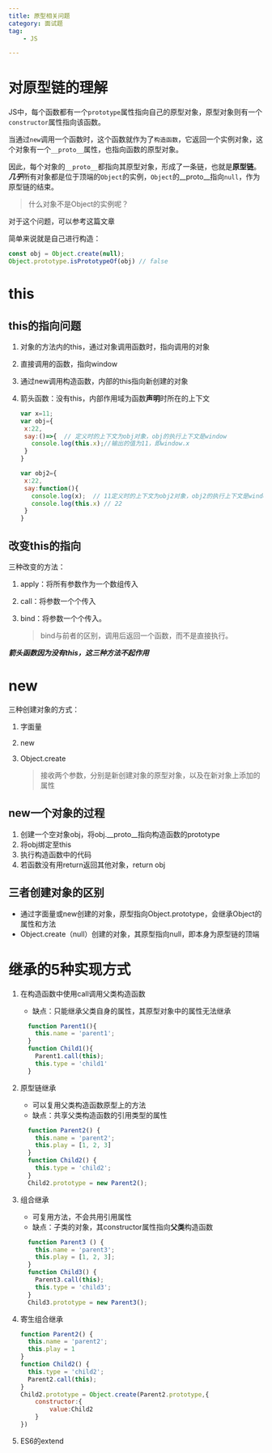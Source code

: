 ```yaml
---
title: 原型相关问题
category: 面试题
tag:
    - JS

---
```


# 对原型链的理解

JS中，每个函数都有一个`prototype`属性指向自己的原型对象，原型对象则有一个`constructor`属性指向该函数。



当通过`new`调用一个函数时，这个函数就作为了`构造函数`，它返回一个实例对象，这个对象有一个`__proto__`属性，也指向函数的原型对象。



因此，每个对象的`__proto__`都指向其原型对象，形成了一条链，也就是**原型链**。***几乎***所有对象都是位于顶端的`Object`的实例，`Object`的__proto__指向`null`，作为原型链的结束。



> 什么对象不是Object的实例呢？

对于这个问题，可以参考这篇文章

[ What object is not an instance of Object ]: https://2ality.com/2012/08/instanceof-object.html

简单来说就是自己进行构造：

```js
const obj = Object.create(null);
Object.prototype.isPrototypeOf(obj) // false
```





# this

## this的指向问题

1. 对象的方法内的this，通过对象调用函数时，指向调用的对象

2. 直接调用的函数，指向window

3. 通过new调用构造函数，内部的this指向新创建的对象

4. 箭头函数：没有this，内部作用域为函数**声明**时所在的上下文

    ```javascript
    var x=11;
    var obj={
     x:22,
     say:()=>{	// 定义时的上下文为obj对象，obj的执行上下文是window
       console.log(this.x);//输出的值为11，即window.x
     }
    }
    
    var obj2={
     x:22,
     say:function(){	
       console.log(x);	// 11定义时的上下文为obj2对象，obj2的执行上下文是window
       console.log(this.x) // 22
     }
    }
    ```



## 改变this的指向

三种改变的方法：

1. apply：将所有参数作为一个数组传入

2. call：将参数一个个传入

3. bind：将参数一个个传入。

    > bind与前者的区别，调用后返回一个函数，而不是直接执行。



***箭头函数因为没有this，这三种方法不起作用***



# new

三种创建对象的方式：

1. 字面量

2. new

3. Object.create

    > 接收两个参数，分别是新创建对象的原型对象，以及在新对象上添加的属性



## new一个对象的过程

1. 创建一个空对象obj，将obj.\_\_proto\_\_指向构造函数的prototype
2. 将obj绑定至this
3. 执行构造函数中的代码
4. 若函数没有用return返回其他对象，return obj



## 三者创建对象的区别

- 通过字面量或new创建的对象，原型指向Object.prototype，会继承Object的属性和方法
- Object.create（null）创建的对象，其原型指向null，即本身为原型链的顶端



# 继承的5种实现方式

1. 在构造函数中使用call调用父类构造函数

    - 缺点：只能继承父类自身的属性，其原型对象中的属性无法继承

    ```javascript
      function Parent1(){
        this.name = 'parent1';
      }
      function Child1(){
        Parent1.call(this);
        this.type = 'child1'
      }
    ```

2. 原型链继承

    -  可以复用父类构造函数原型上的方法
    -  缺点：共享父类构造函数的引用类型的属性

    ```javascript
      function Parent2() {
        this.name = 'parent2';
        this.play = [1, 2, 3]
      }
      function Child2() {
        this.type = 'child2';
      }
      Child2.prototype = new Parent2();
    ```

3. 组合继承

    - 可复用方法，不会共用引用属性
    - 缺点：子类的对象，其constructor属性指向**父类**构造函数

    ```javascript
      function Parent3 () {
        this.name = 'parent3';
        this.play = [1, 2, 3];
      }
      function Child3() {
        Parent3.call(this);
        this.type = 'child3';
      }
      Child3.prototype = new Parent3();
    ```

4. 寄生组合继承

    ```javascript
    function Parent2() {
      this.name = 'parent2';
      this.play = 1
    }
    function Child2() {
      this.type = 'child2';
      Parent2.call(this);
    }
    Child2.prototype = Object.create(Parent2.prototype,{
        constructor:{
            value:Child2
        }
    })
    ```

5. ES6的extend